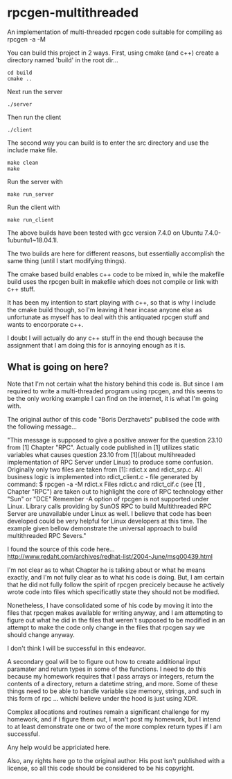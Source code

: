 # rpcgen-multithreaded
An implementation of multi-threaded rpcgen code suitable for compiling as 
rpcgen -a -M 

You can build this project in 2 ways.  First, using cmake (and c++)
create a directory named 'build' in the root dir...

    cd build
    cmake ..

Next run the server

    ./server

Then run the client

    ./client
    
The second way you can build is to enter the src directory and use the 
include make file.

    make clean
    make
    
Run the server with 
 
    make run_server

Run the client with

    make run_client
    
    
The above builds have been tested with gcc version 7.4.0 on Ubuntu 
7.4.0-1ubuntu1~18.04.1l.

The two builds are here for different reasons, but essentially accomplish the
same thing (until I start modifying things).

The cmake based build enables c++ code to be mixed in, while the makefile 
build uses the rpcgen built in makefile which does not compile or link with
c++ stuff. 

It has been my intention to start playing with c++, so that is why I include
the cmake build though, so I'm leaving it hear incase anyone else as 
unfortunate as myself has to deal with this antiquated rpcgen stuff and
wants to encorporate c++.

I doubt I will actually do any c++ stuff in the end though because the 
assignment that I am doing this for is annoying enough as it is. 


## What is going on here?

Note that I'm not certain what the history behind this code is.  But since
I am required to write a multi-threaded program using rpcgen, and this seems
to be the only working example I can find on the internet, it is what I'm 
going with.  

The original author of this code "Boris Derzhavets" publised the code with
the following message...

"This message is supposed to give a positive answer for the question 23.10
from [1] Chapter "RPC". Actually code published in [1] utilizes static
variables   what causes question 23.10 from [1](about multihreaded
implementation   of RPC Server under Linux) to produce some confusion.
Originally only two files are taken from [1]: rdict.x  and rdict_srp.c. All
business logic is implemented into rdict_client.c - file generated by
command:
    $ rpcgen -a -M rdict.x
Files rdict.c and rdict_cif.c (see [1] , Chapter "RPC") are taken out to
highlight the core of RPC technology either "Sun" or "DCE"
Remember -A option of rpcgen is not supported under Linux. Library calls
providing by SunOS RPC to build Multithreaded RPC Server are unavailable 
under Linux as well. I believe that code has been developed could be very
helpful for Linux developers at this time. The example given bellow 
demonstrate the universal approach to build multithreaded RPC Severs."

I found the source of this code here...
  http://www.redaht.com/archives/redhat-list/2004-June/msg00439.html

I'm not clear as to what Chapter he is talking about or what he means 
exactly, and I'm not fully clear as to what his code is doing. But,
I am certain that he did not fully follow the spirit of rpcgen precicely 
because he actively wrote code into files which specificatlly state they 
should not be modified. 

Nonetheless, I have consolidated some of his code by moving it into the files
that rpcgen makes available for writing anyway, and I am attempting to figure
out what he did in the files that weren't supposed to be modified in an
attempt to make the code only change in the files that rpcgen say we should
change anyway.  

I don't think I will be successful in this endeavor. 

A secondary goal will be to figure out how to create additional input paramater
and return types in some of the functions.  I need to do this because my 
homework requires that I pass arrays or integers, return the contents of a 
directory, return a datetime string, and more.  Some of these things need 
to be able to handle variable size memory, strings, and such in this form of
rpc ... whichI believe under the hood is just using XDR.

Complex allocations and routines remain a significant challenge for my homework,
and if I figure them out, I won't post my homework, but I intend to at least 
demonstrate one or two of the more complex return types if I am successful. 

Any help would be appriciated here.

Also, any rights here go to the original author.  His post isn't published with 
a license, so all this code should be considered to be his copyright. 
